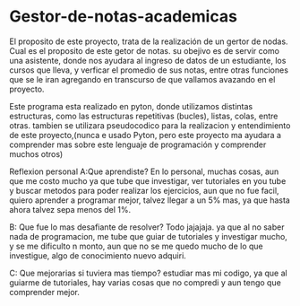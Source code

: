# Gestor-de-notas-academicas

El proposito de este proyecto, trata de la realización de un gertor de nodas. Cual es el proposito de este getor de notas. su obejivo es de servir como una asistente,
donde nos ayudara al ingreso de datos de un estudiante, los cursos que lleva, y verficar el promedio de sus notas, entre otras funciones que se le iran agregando en transcurso
de que vallamos avazando en el proyecto.

Este programa esta realizado en pyton, donde utilizamos distintas estructuras, como las estructuras repetitivas (bucles), listas, colas, entre otras.
tambien se utilizara pseudocodico para la realizacion y entendimiento de este proyecto,(nunca e usado Pyton, pero este proyecto ma ayudara a comprender mas sobre 
este lenguaje de programación y comprender muchos otros)




Reflexion personal
A:Que aprendiste?
En lo personal, muchas cosas, aun que me costo mucho ya que tube que investigar, ver tutoriales en you tube y buscar metodos para poder realizar los ejercicios, aun que no fue facil, quiero aprender a programar mejor, talvez llegar a un 5% mas, ya que hasta ahora talvez sepa menos del 1%.

B: Que fue lo mas desafiante de resolver?
Todo jajajaja.
ya que al no saber nada de programacion, me tube que guiar de tutoriales y investigar mucho, y se me dificulto n monto, aun que no se me quedo mucho de lo que investigue, algo de conocimiento nuevo adquiri.

C: Que mejorarias si tuviera mas tiempo?
estudiar mas mi codigo, ya que al guiarme de tutoriales, hay varias cosas que no compredi y aun tengo que comprender mejor.
